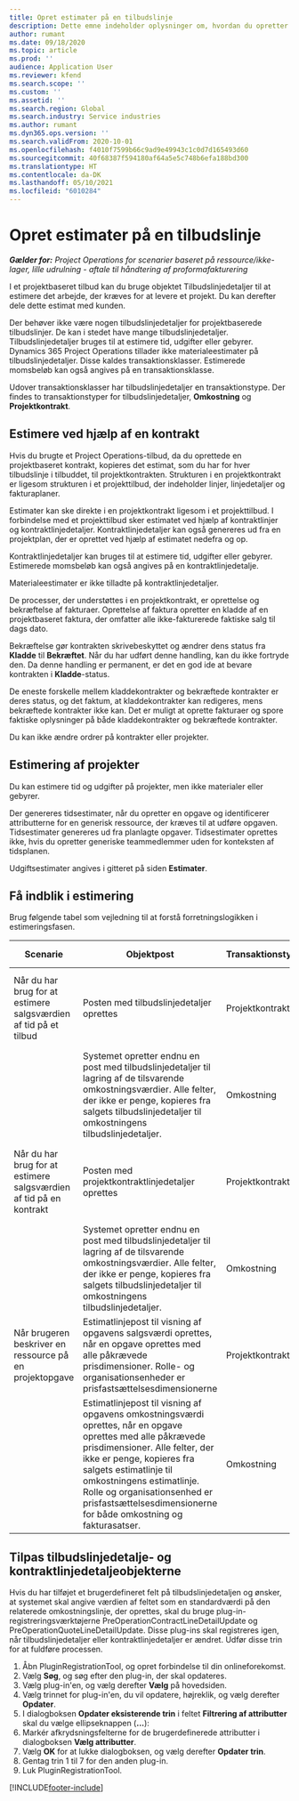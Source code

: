 ```yaml
---
title: Opret estimater på en tilbudslinje
description: Dette emne indeholder oplysninger om, hvordan du opretter et estimat på en tilbudslinje i et projekt.
author: rumant
ms.date: 09/18/2020
ms.topic: article
ms.prod: ''
audience: Application User
ms.reviewer: kfend
ms.search.scope: ''
ms.custom: ''
ms.assetid: ''
ms.search.region: Global
ms.search.industry: Service industries
ms.author: rumant
ms.dyn365.ops.version: ''
ms.search.validFrom: 2020-10-01
ms.openlocfilehash: f4010f7599b66c9ad9e49943c1c0d7d165493d60
ms.sourcegitcommit: 40f68387f594180af64a5e5c748b6efa188bd300
ms.translationtype: HT
ms.contentlocale: da-DK
ms.lasthandoff: 05/10/2021
ms.locfileid: "6010284"
---
```

# <a name="create-estimates-on-a-quote-line"></a>Opret estimater på en tilbudslinje

_**Gælder for:** Project Operations for scenarier baseret på ressource/ikke-lager, lille udrulning - aftale til håndtering af proformafakturering_

I et projektbaseret tilbud kan du bruge objektet Tilbudslinjedetaljer til at estimere det arbejde, der kræves for at levere et projekt. Du kan derefter dele dette estimat med kunden.

Der behøver ikke være nogen tilbudslinjedetaljer for projektbaserede tilbudslinjer. De kan i stedet have mange tilbudslinjedetaljer. Tilbudslinjedetaljer bruges til at estimere tid, udgifter eller gebyrer. Dynamics 365 Project Operations tillader ikke materialeestimater på tilbudslinjedetaljer. Disse kaldes transaktionsklasser. Estimerede momsbeløb kan også angives på en transaktionsklasse.

Udover transaktionsklasser har tilbudslinjedetaljer en transaktionstype. Der findes to transaktionstyper for tilbudslinjedetaljer, **Omkostning** og **Projektkontrakt**.

## <a name="estimate-by-using-a-contract"></a>Estimere ved hjælp af en kontrakt

Hvis du brugte et Project Operations-tilbud, da du oprettede en projektbaseret kontrakt, kopieres det estimat, som du har for hver tilbudslinje i tilbuddet, til projektkontrakten. Strukturen i en projektkontrakt er ligesom strukturen i et projekttilbud, der indeholder linjer, linjedetaljer og fakturaplaner.

Estimater kan ske direkte i en projektkontrakt ligesom i et projekttilbud. I forbindelse med et projekttilbud sker estimatet ved hjælp af kontraktlinjer og kontraktlinjedetaljer. Kontraktlinjedetaljer kan også genereres ud fra en projektplan, der er oprettet ved hjælp af estimatet nedefra og op.

Kontraktlinjedetaljer kan bruges til at estimere tid, udgifter eller gebyrer. Estimerede momsbeløb kan også angives på en kontraktlinjedetalje.

Materialeestimater er ikke tilladte på kontraktlinjedetaljer.

De processer, der understøttes i en projektkontrakt, er oprettelse og bekræftelse af fakturaer. Oprettelse af faktura opretter en kladde af en projektbaseret faktura, der omfatter alle ikke-fakturerede faktiske salg til dags dato.

Bekræftelse gør kontrakten skrivebeskyttet og ændrer dens status fra **Kladde** til **Bekræftet**. Når du har udført denne handling, kan du ikke fortryde den. Da denne handling er permanent, er det en god ide at bevare kontrakten i **Kladde**-status.

De eneste forskelle mellem kladdekontrakter og bekræftede kontrakter er deres status, og det faktum, at kladdekontrakter kan redigeres, mens bekræftede kontrakter ikke kan. Det er muligt at oprette fakturaer og spore faktiske oplysninger på både kladdekontrakter og bekræftede kontrakter.

Du kan ikke ændre ordrer på kontrakter eller projekter.

## <a name="estimating-projects"></a>Estimering af projekter

Du kan estimere tid og udgifter på projekter, men ikke materialer eller gebyrer.

Der genereres tidsestimater, når du opretter en opgave og identificerer attributterne for en generisk ressource, der kræves til at udføre opgaven. Tidsestimater genereres ud fra planlagte opgaver. Tidsestimater oprettes ikke, hvis du opretter generiske teammedlemmer uden for konteksten af tidsplanen.

Udgiftsestimater angives i gitteret på siden **Estimater**.

## <a name="understand-estimation"></a>Få indblik i estimering

Brug følgende tabel som vejledning til at forstå forretningslogikken i estimeringsfasen.

| Scenarie                                                                                                                                                                                                                                                                                                                                          | Objektpost                                                                                                                                                                                                       | Transaktionstype | Transaktionsklasse | Yderligere oplysninger                                                            |
|---------------------------------------------------------------------------------------------------------------------------------------------------------------------------------------------------------------------------------------------------------------------------------------------------------------------------------------------------|---------------------------------------------------------------------------------------------------------------------------------------------------------------------------------------------------------------------|------------------|-------------|-----------------------------------------------------------------------------------|
| Når du har brug for at estimere salgsværdien af tid på et tilbud                                                                                                                                                                                                                                                                                    | Posten med tilbudslinjedetaljer oprettes                                                                                                                                                                               | Projektkontrakt | Tidspunkt        | Feltet Transaktionsoprindelse i rækken med tilbudslinjedetaljer på salgssiden refererer til omkostningssidens tilbudslinjedetaljer |
|                                                                                                                                                                                                                                                                                     | Systemet opretter endnu en post med tilbudslinjedetaljer til lagring af de tilsvarende omkostningsværdier. Alle felter, der ikke er penge, kopieres fra salgets tilbudslinjedetaljer til omkostningens tilbudslinjedetaljer.                                                                                                                                                                               | Omkostning | Tidspunkt        | Feltet Transaktionsoprindelse i rækken med tilbudslinjedetaljer på salgssiden refererer til omkostningssidens tilbudslinjedetaljer |
| Når du har brug for at estimere salgsværdien af tid på en kontrakt                                                                                                                                                                                                                                                                                 | Posten med projektkontraktlinjedetaljer oprettes                                                                                                                                                                    | Projektkontrakt | Tidspunkt        | Feltet Transaktionsoprindelse i rækken med tilbudslinjedetaljer på salgssiden refererer til omkostningens tilbudslinjedetaljer      |
|                                                                                                                                                                                                                                                                                  | Systemet opretter endnu en post med tilbudslinjedetaljer til lagring af de tilsvarende omkostningsværdier. Alle felter, der ikke er penge, kopieres fra salgets tilbudslinjedetaljer til omkostningens tilbudslinjedetaljer.                                                                                                                                                                    | Omkostning | Tidspunkt        | Feltet Transaktionsoprindelse i rækken med tilbudslinjedetaljer på salgssiden refererer til omkostningens tilbudslinjedetaljer      |
| Når brugeren beskriver en ressource på en projektopgave                                                                                                                                                                                                                                                                                            | Estimatlinjepost til visning af opgavens salgsværdi oprettes, når en opgave oprettes med alle påkrævede prisdimensioner. Rolle- og organisationsenheder er prisfastsættelsesdimensionerne | Projektkontrakt | Tidspunkt        |                                                                                   |
|     | Estimatlinjepost til visning af opgavens omkostningsværdi oprettes, når en opgave oprettes med alle påkrævede prisdimensioner. Alle felter, der ikke er penge, kopieres fra salgets estimatlinje til omkostningens estimatlinje. Rolle og organisationsenhed er prisfastsættelsesdimensionerne for både omkostning og fakturasatser.                                                                                                                                                                                                                | Omkostning             | Tidspunkt           |                                                                                   |



## <a name="customize-the-quote-line-detail-and-contract-line-detail-entities"></a>Tilpas tilbudslinjedetalje- og kontraktlinjedetaljeobjekterne

Hvis du har tilføjet et brugerdefineret felt på tilbudslinjedetaljen og ønsker, at systemet skal angive værdien af feltet som en standardværdi på den relaterede omkostningslinje, der oprettes, skal du bruge plug-in-registreringsværktøjerne PreOperationContractLineDetailUpdate og PreOperationQuoteLineDetailUpdate. Disse plug-ins skal registreres igen, når tilbudslinjedetaljer eller kontraktlinjedetaljer er ændret. Udfør disse trin for at fuldføre processen.

1. Åbn PluginRegistrationTool, og opret forbindelse til din onlineforekomst.
2. Vælg **Søg**, og søg efter den plug-in, der skal opdateres.
3. Vælg plug-in'en, og vælg derefter **Vælg** på hovedsiden.
4. Vælg trinnet for plug-in'en, du vil opdatere, højreklik, og vælg derefter **Opdater**.
5. I dialogboksen **Opdater eksisterende trin** i feltet **Filtrering af attributter** skal du vælge ellipseknappen (**...**):
6. Markér afkrydsningsfelterne for de brugerdefinerede attributter i dialogboksen **Vælg attributter**.
7. Vælg **OK** for at lukke dialogboksen, og vælg derefter **Opdater trin**.
8. Gentag trin 1 til 7 for den anden plug-in.
9. Luk PluginRegistrationTool.


[!INCLUDE[footer-include](../includes/footer-banner.md)]